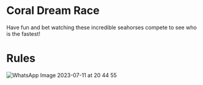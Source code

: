 # Coral Dream Race

Have fun and bet watching these incredible seahorses compete to see who is the fastest!


# Rules

![WhatsApp Image 2023-07-11 at 20 44 55](https://github.com/Arakakija/Horse_Race_DCL/assets/48024442/5357d9af-be77-4464-862e-45bbf24a9720)
